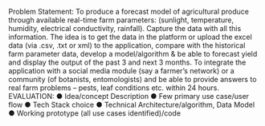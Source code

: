 Problem Statement:
To produce a forecast model of agricultural produce through available real-time farm
parameters:
(sunlight, temperature, humidity, electrical conductivity, rainfall). Capture the data with all this
information. The idea is to get the data in the platform or upload the excel data (via .csv, .txt
or xml) to the application, compare with the historical farm parameter data, develop a
model/algorithm & be able to forecast yield and display the output of the past 3 and next 3
months. To integrate the application with a social media module (say a farmer’s network) or
a community (of botanists, entomologists) and be able to provide answers to real farm
problems – pests, leaf conditions etc. within 24 hours.
EVALUATION:
● Idea/concept Description
● Few primary use case/user flow
● Tech Stack choice
● Technical Architecture/algorithm, Data Model
● Working prototype (all use cases identified)/code
